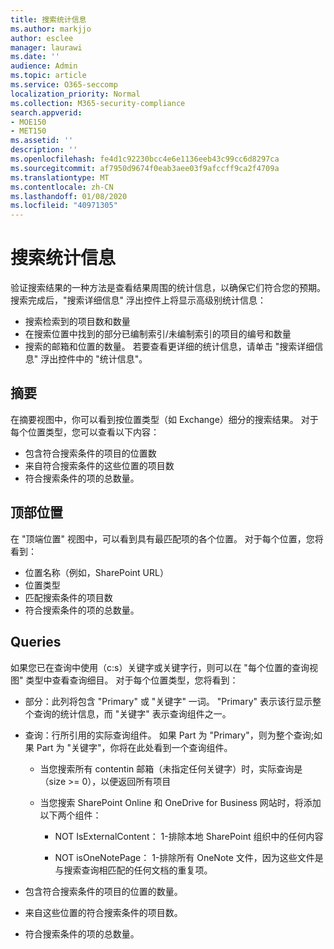 ```yaml
---
title: 搜索统计信息
ms.author: markjjo
author: esclee
manager: laurawi
ms.date: ''
audience: Admin
ms.topic: article
ms.service: O365-seccomp
localization_priority: Normal
ms.collection: M365-security-compliance
search.appverid:
- MOE150
- MET150
ms.assetid: ''
description: ''
ms.openlocfilehash: fe4d1c92230bcc4e6e1136eeb43c99cc6d8297ca
ms.sourcegitcommit: af7950d9674f0eab3aee03f9afccff9ca2f4709a
ms.translationtype: MT
ms.contentlocale: zh-CN
ms.lasthandoff: 01/08/2020
ms.locfileid: "40971305"
---
```

# <a name="search-statistics"></a>搜索统计信息

验证搜索结果的一种方法是查看结果周围的统计信息，以确保它们符合您的预期。 搜索完成后，"搜索详细信息" 浮出控件上将显示高级别统计信息：
- 搜索检索到的项目数和数量
- 在搜索位置中找到的部分已编制索引/未编制索引的项目的编号和数量
- 搜索的邮箱和位置的数量。
若要查看更详细的统计信息，请单击 "搜索详细信息" 浮出控件中的 "统计信息"。

## <a name="summary"></a>摘要

在摘要视图中，你可以看到按位置类型（如 Exchange）细分的搜索结果。 对于每个位置类型，您可以查看以下内容：
- 包含符合搜索条件的项目的位置数
- 来自符合搜索条件的这些位置的项目数
- 符合搜索条件的项的总数量。

## <a name="top-locations"></a>顶部位置

在 "顶端位置" 视图中，可以看到具有最匹配项的各个位置。 对于每个位置，您将看到：
- 位置名称（例如，SharePoint URL）
- 位置类型
- 匹配搜索条件的项目数
- 符合搜索条件的项的总数量。

## <a name="queries"></a>Queries

如果您已在查询中使用（c:s）关键字或关键字行，则可以在 "每个位置的查询视图" 类型中查看查询细目。 对于每个位置类型，您将看到：

- 部分：此列将包含 "Primary" 或 "关键字" 一词。 "Primary" 表示该行显示整个查询的统计信息，而 "关键字" 表示查询组件之一。

- 查询：行所引用的实际查询组件。 如果 Part 为 "Primary"，则为整个查询;如果 Part 为 "关键字"，你将在此处看到一个查询组件。
  
  - 当您搜索所有 contentin 邮箱（未指定任何关键字）时，实际查询是（size >= 0），以便返回所有项目
  
  - 当您搜索 SharePoint Online 和 OneDrive for Business 网站时，将添加以下两个组件：
    
    - NOT IsExternalContent： 1-排除本地 SharePoint 组织中的任何内容
    
    - NOT isOneNotePage： 1-排除所有 OneNote 文件，因为这些文件是与搜索查询相匹配的任何文档的重复项。

- 包含符合搜索条件的项目的位置的数量。

- 来自这些位置的符合搜索条件的项目数。

- 符合搜索条件的项的总数量。
